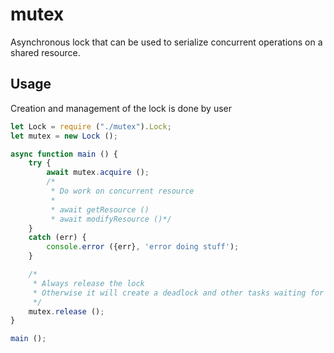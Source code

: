 # mutex
Asynchronous lock that can be used to serialize concurrent operations on a shared resource.

## Usage
Creation and management of the lock is done by user

```javascript
let Lock = require ("./mutex").Lock;
let mutex = new Lock ();

async function main () {
	try {
		await mutex.acquire ();
		/*
		 * Do work on concurrent resource 
		 *
		 * await getResource ()
		 * await modifyResource ()*/
	}
	catch (err) {
		console.error ({err}, 'error doing stuff');
	}

	/*
	 * Always release the lock
	 * Otherwise it will create a deadlock and other tasks waiting for the lock won't execute
	 */
	mutex.release ();
}

main ();
```

